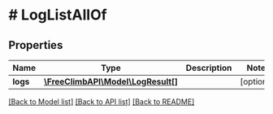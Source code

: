 # # LogListAllOf

## Properties

Name | Type | Description | Notes
------------ | ------------- | ------------- | -------------
**logs** | [**\FreeClimbAPI\Model\LogResult[]**](LogResult.md) |  | [optional] 

[[Back to Model list]](../../README.md#documentation-for-models) [[Back to API list]](../../README.md#documentation-for-api-endpoints) [[Back to README]](../../README.md)



